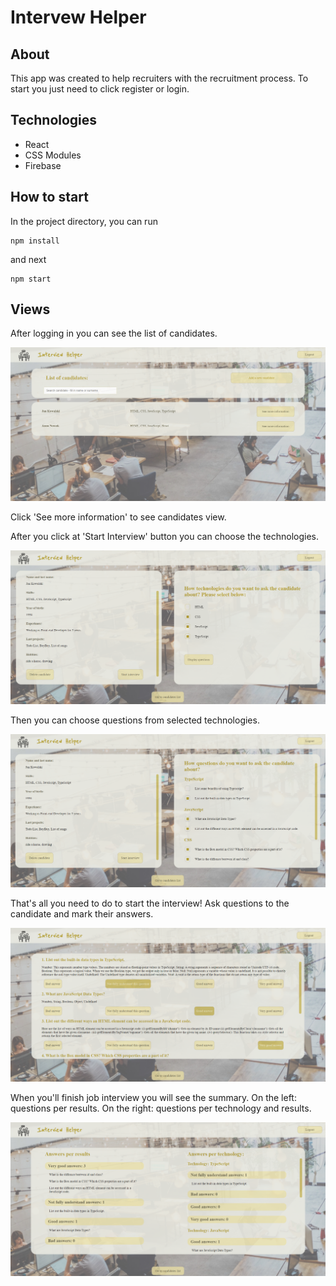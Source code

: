 # Intervew Helper

## About

This app was created to help recruiters with the recruitment process.
To start you just need to click register or login.

## Technologies

- React
- CSS Modules
- Firebase

## How to start

In the project directory, you can run

```
npm install
```

and next

```
npm start
```

## Views

After logging in you can see the list of candidates.

![Candidates View](./src/images/ih1.png)

Click 'See more information' to see candidates view.

After you click at 'Start Interview' button you can choose the technologies.

![Candidates View Technologies](./src/images/ih2.png)

Then you can choose questions from selected technologies.

![Candidates View Questions](./src/images/ih3.png)

That's all you need to do to start the interview!
Ask questions to the candidate and mark their answers.

![Candidates View Summary](./src/images/ih4.png)

When you'll finish job interview you will see the summary.
On the left: questions per results.
On the right: questions per technology and results.

![Candidates View Finish](./src/images/ih5.png)
